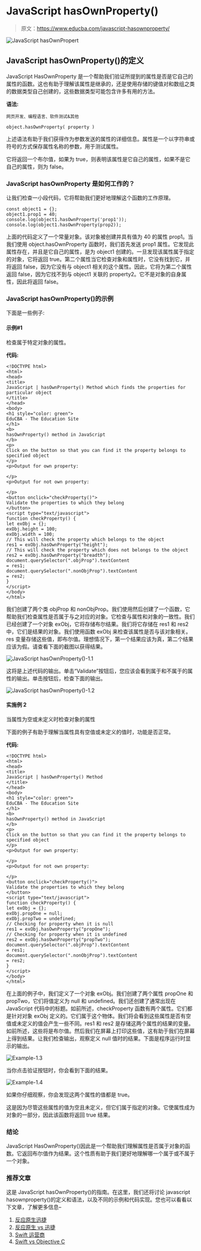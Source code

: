 # JavaScript hasOwnProperty()

> 原文：<https://www.educba.com/javascript-hasownproperty/>

![JavaScript hasOwnPropert](img/31975495eede1184c553cc08798e077c.png)



## JavaScript hasOwnProperty()的定义

JavaScript HasOwnProperty 是一个帮助我们验证所提到的属性是否是它自己的属性的函数。这也有助于理解该属性是继承的，还是使用存储的键值对和数组之类的数据类型自己创建的，这些数据类型可能包含许多有用的方法。

**语法:**

<small>网页开发、编程语言、软件测试&其他</small>

```
object.hasOwnProperty( property )
```

上述语法有助于我们获得作为参数发送的属性的详细信息。属性是一个以字符串或符号的方式保存属性名称的参数，用于测试属性。

它将返回一个布尔值，如果为 true，则表明该属性是它自己的属性，如果不是它自己的属性，则为 false。

### JavaScript hasOwnProperty 是如何工作的？

让我们检查一小段代码，它将帮助我们更好地理解这个函数的工作原理。

```
const object1 = {};
object1.prop1 = 40;
console.log(object1.hasOwnProperty('prop1'));
console.log(object1.hasOwnProperty(prop2));
```

上面的代码定义了一个常量对象。该对象被创建并具有值为 40 的属性 prop1。当我们使用 object.hasOwnProperty 函数时，我们首先发送 prop1 属性。它发现此属性存在，并且是它自己的属性，是为 object1 创建的。一旦发现该属性属于指定的对象，它将返回 true。第二个属性当它检查对象和属性时，它没有找到它，并将返回 false，因为它没有与 object1 相关的这个属性。因此，它将为第二个属性返回 false，因为它找不到与 object1 关联的 property2。它不是对象的自身属性，因此将返回 false。

### JavaScript hasOwnProperty()的示例

下面是一些例子:

#### 示例#1

检查属于特定对象的属性。

**代码:**

```
<!DOCTYPE html>
<html>
<head>
<title>
JavaScript | hasOwnProperty() Method which finds the properties for particular object
</title>
</head>
<body>
<h1 style="color: green">
EduCBA - The Education Site
</h1>
<b>
hasOwnProperty() method in JavaScript
</b>
<p>
Click on the button so that you can find it the property belongs to specified object
</p>
<p>Output for own property:

</p>
<p>Output for not own property:

</p>
<button onclick="checkProperty()">
Validate the properties to which they belong
</button>
<script type="text/javascript">
function checkProperty() {
let exObj = {};
exObj.height = 100;
exObj.width = 100;
// This will check the property which belongs to the object
res1 = exObj.hasOwnProperty("height");
// This will check the property which does not belongs to the object
res2 = exObj.hasOwnProperty("breadth");
document.querySelector(".objProp").textContent
= res1;
document.querySelector(".nonObjProp").textContent
= res2;
}
</script>
</body>
</html>
```

我们创建了两个类 objProp 和 nonObjProp。我们使用然后创建了一个函数，它帮助我们检查属性是否属于与之对应的对象。它检查与属性和对象的一致性。我们已经创建了一个对象 exObj，它将存储布尔结果。我们将它存储在 res1 和 res2 中，它们是结果的对象。我们使用函数 exObj 来检查该属性是否与该对象相关。res 变量存储这些值，即布尔值。理想情况下，第一个结果应该为真，第二个结果应该为假。请查看下面的截图以获得结果。

![JavaScript hasOwnProperty()-1.1](img/3f139e6c6ee318f9c8901d4ad688295e.png)



这将是上述代码的输出。单击“Validate”按钮后，您应该会看到属于和不属于的属性的输出。单击按钮后，检查下面的输出。

![JavaScript hasOwnProperty()-1.2](img/c0a64cc00b310fb8eea026c4c9e1caf7.png)



#### 实施例 2

当属性为空或未定义时检查对象的属性

下面的例子有助于理解当属性具有空值或未定义的值时，功能是否正常。

**代码:**

```
<!DOCTYPE html>
<html>
<head>
<title>
JavaScript | hasOwnProperty() Method
</title>
</head>
<body>
<h1 style="color: green">
EduCBA - The Education Site
</h1>
<b>
hasOwnProperty() method in JavaScript
</b>
<p>
Click on the button so that you can find it the property belongs to specified object
</p>
<p>Output for own property:

</p>
<p>Output for not own property:

</p>
<button onclick="checkProperty()">
Validate the properties to which they belong
</button>
<script type="text/javascript">
function checkProperty() {
let exObj = {};
exObj.propOne = null;
exObj.propTwo = undefined;
// Checking for property when it is null
res1 = exObj.hasOwnProperty("propOne");
// Checking for property when it is undefined
res2 = exObj.hasOwnProperty("propTwo");
document.querySelector(".objProp").textContent
= res1;
document.querySelector(".nonObjProp").textContent
= res2;
}
</script>
</body>
</html>
```

在上面的例子中，我们定义了一个对象 exObj。我们创建了两个属性 propOne 和 propTwo，它们将值定义为 null 和 undefined。我们还创建了通常出现在 JavaScript 代码中的标题。如前所述，checkProperty 函数有两个属性。它们都是针对对象 exObj 定义的。它们属于这个物体。我们将会看到这些属性是否有空值或未定义的值会产生一些不同。res1 和 res2 是存储这两个属性的结果的变量。如前所述，这些将是布尔值。然后我们在屏幕上打印这些值，这有助于我们在屏幕上得到结果。让我们检查输出，观察定义 null 值时的结果。下面是程序运行时显示的输出。

![Example-1.3](img/4e8dbdacc8c0e548d693fd85f13f3ef1.png)



当你点击验证按钮时，你会看到下面的结果。

![Example-1.4](img/4a55459d7202126a432dc7ca79f9e26b.png)



如果你仔细观察，你会发现这两个属性的值都是 true。

这是因为尽管这些属性的值为空且未定义，但它们属于指定的对象。它使属性成为对象的一部分，因此该函数将返回 true 结果。

### 结论

JavaScript HasOwnProperty()因此是一个帮助我们理解属性是否属于对象的函数。它返回布尔值作为结果。这个性质有助于我们更好地理解哪一个属于或不属于一个对象。

### 推荐文章

这是 JavaScript hasOwnProperty()的指南。在这里，我们还将讨论 javascript hasownproperty()的定义和语法，以及不同的示例和代码实现。您也可以看看以下文章，了解更多信息–

1.  [反应原生迅捷](https://www.educba.com/react-native-swift/)
2.  [反应原生 vs 迅捷](https://www.educba.com/react-native-vs-swift/)
3.  [Swift 运营商](https://www.educba.com/swift-operators/)
4.  [Swift vs Objective C](https://www.educba.com/swift-vs-objective-c/)





